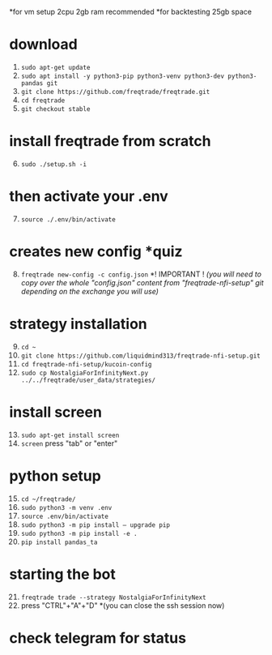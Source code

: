 *for vm setup 2cpu 2gb ram recommended 
*for backtesting 25gb space


# download
1. ```sudo apt-get update```
2. ```sudo apt install -y python3-pip python3-venv python3-dev python3-pandas git```
3. ```git clone https://github.com/freqtrade/freqtrade.git```
4. ```cd freqtrade```
5. ```git checkout stable```

# install freqtrade from scratch
6. ```sudo ./setup.sh -i```

# then activate your .env
7. ```source ./.env/bin/activate```

# creates new config *quiz
8. ```freqtrade new-config -c config.json```
*! IMPORTANT !
*(you will need to copy over the whole "config.json" content from "freqtrade-nfi-setup" git depending on the exchange you will use)*

# strategy installation
9. ```cd ~```
10. ```git clone https://github.com/liquidmind313/freqtrade-nfi-setup.git```
11. ```cd freqtrade-nfi-setup/kucoin-config```
12. ```sudo cp NostalgiaForInfinityNext.py ../../freqtrade/user_data/strategies/```

# install screen
13. ```sudo apt-get install screen```
14. ```screen```
press "tab" or "enter"

# python setup
15. ```cd ~/freqtrade/```
16. ```sudo python3 -m venv .env```
17. ```source .env/bin/activate```
18. ```sudo python3 -m pip install — upgrade pip```
19. ```sudo python3 -m pip install -e .```
20. ```pip install pandas_ta```

# starting the bot
21. ```freqtrade trade --strategy NostalgiaForInfinityNext```
22. press "CTRL"+"A"+"D"
*(you can close the ssh session now)

# check telegram for status


